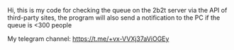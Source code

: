 Hi, this is my code for checking the queue on the 2b2t server via the API of third-party sites, the program will also send a notification to the PC if the queue is <300 people

My telegram channel: https://t.me/+vx-VVXj37aViOGEy
